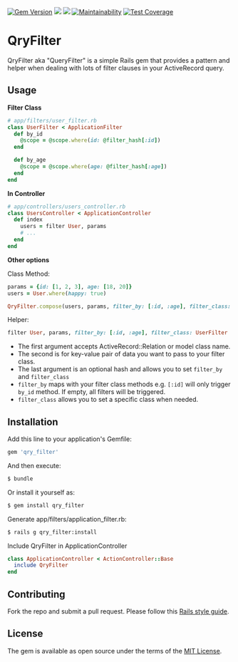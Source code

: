 [![Gem Version](https://badge.fury.io/rb/qry_filter.svg)](https://badge.fury.io/rb/qry_filter)
![](https://github.com/inaki-ibarra/qry_filter/workflows/CI/badge.svg)
![](https://github.com/inaki-ibarra/qry_filter/workflows/CD/badge.svg)
[![Maintainability](https://api.codeclimate.com/v1/badges/de0189f5068cc9cec4ab/maintainability)](https://codeclimate.com/github/inaki-ibarra/qry_filter/maintainability)
[![Test Coverage](https://api.codeclimate.com/v1/badges/de0189f5068cc9cec4ab/test_coverage)](https://codeclimate.com/github/inaki-ibarra/qry_filter/test_coverage)

# QryFilter

QryFilter aka "QueryFilter" is a simple Rails gem that provides a pattern and helper when dealing with lots of filter clauses in your ActiveRecord query.

## Usage

**Filter Class**

```ruby
# app/filters/user_filter.rb
class UserFilter < ApplicationFilter
  def by_id
    @scope = @scope.where(id: @filter_hash[:id])
  end

  def by_age
    @scope = @scope.where(age: @filter_hash[:age])
  end
end
```

**In Controller**

```ruby
# app/controllers/users_controller.rb
class UsersController < ApplicationController
  def index
    users = filter User, params
    # ...
  end
end
```

**Other options**

Class Method:

```ruby
params = {id: [1, 2, 3], age: [18, 20]}
users = User.where(happy: true)

QryFilter.compose(users, params, filter_by: [:id, :age], filter_class: UserFilter)
```

Helper:

```ruby
filter User, params, filter_by: [:id, :age], filter_class: UserFilter
```

- The first argument accepts ActiveRecord::Relation or model class name.
- The second is for key-value pair of data you want to pass to your filter class.
- The last argument is an optional hash and allows you to set `filter_by` and `filter_class`
- `filter_by` maps with your filter class methods e.g. `[:id]` will only trigger `by_id` method. If empty, all filters will be triggered.
- `filter_class` allows you to set a specific class when needed.

## Installation

Add this line to your application's Gemfile:

```ruby
gem 'qry_filter'
```

And then execute:

```bash
$ bundle
```

Or install it yourself as:

```bash
$ gem install qry_filter
```

Generate app/filters/application_filter.rb:

```bash
$ rails g qry_filter:install
```

Include QryFilter in ApplicationController

```ruby
class ApplicationController < ActionController::Base
  include QryFilter
end
```

## Contributing

Fork the repo and submit a pull request.
Please follow this [Rails style guide](https://github.com/rubocop-hq/rails-style-guide).

## License

The gem is available as open source under the terms of the [MIT License](https://opensource.org/licenses/MIT).
